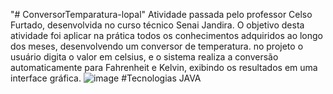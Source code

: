 "# ConversorTemparatura-lopal" 
Atividade passada pelo professor Celso Furtado, desenvolvida no curso técnico Senai Jandira.
O objetivo desta atividade foi aplicar na prática todos os conhecimentos adquiridos ao longo dos meses, desenvolvendo um conversor de temperatura. no projeto o usuário digita o valor em celsius, e o sistema realiza a conversão automaticamente para Fahrenheit e Kelvin, exibindo os resultados em uma interface gráfica.
![image](https://github.com/user-attachments/assets/b12c338d-9373-41be-a76f-2cc1c7418090)
#Tecnologias
JAVA

